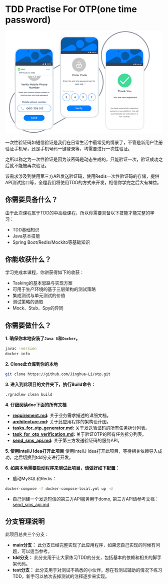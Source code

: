 # TDD Practise For OTP(one time password)

![otp](./src/main/resources/images/otp.png)

一次性验证码如短信验证是我们在日常生活中最常见的情景了，不管是新用户注册验证手机号，还是手机号码一键登录等，均需要进行一次性验证。

之所以称之为一次性验证是因为该密码是动态生成的，只能验证一次，验证成功之后就不能被再次验证。

该需求涉及到使用第三方API发送验证码，使用Redis一次性验证码的存储，提供API测试接口等，全程我们将使用TDD的方式来开发，相信你学完之后大有裨益。

## 你需要具备什么？

由于此次课程属于TDD的中高级课程，所以你需要具备以下技能才能完整的学习：

* TDD基础知识
* Java基本技能
* Spring Boot/Redis/Mockito等基础知识

## 你能收获什么？

学习完成本课程，你讲获得如下的收获：

* Tasking的基本思路与实现方案
* 可用于生产环境的基于三层架构的测试策略
* 集成测试与单元测试的价值
* 测试策略的选取
* Mock、Stub、Spy的异同

## 你需要做什么？

**1. 确保你本地安装了`Java 8`和`Docker`。**

```bash 
javac -version
docker info
```

**2. Clone此仓库到你的本地**

```bash
git clone https://github.com/Jinghua-Li/otp.git
```

**3. 进入到此项目的文件夹下，执行Build命令：**

```bash
./gradlew clean build
```

**4. 仔细阅读doc下面的所有文档**

* **[requirement.md](./doc/requirement.md):** 关于业务需求描述的详细文档。
* **[architecture.md](./doc/architecture.md):** 关于此应用程序的架构设计图。
* **[tasks_for_otp_generator.md](./doc/tasks_for_otp_generator.md):** 关于发送验证码的所有任务拆分列表。
* **[task_for_otp_verification.md](./doc/tasks_for_otp_verification.md):** 关于验证OTP的所有任务拆分列表。
* **[send_sms_api.md](./doc/send_sms_api.md):** 关于第三方发送验证码的服务API。

**5. 使用IntellJ Idea打开此项目**
使用IntellJ Idea打开此项目，等待相关依赖导入成功，之后切换到tdd分支进行开发。

**6. 如果本地需要启动程序来测试此项目，请做好如下配置：**

* 启动MySQL和Redis：
```bash 
docker-compose -f docker-compose-local.yml up -d
```
* 自己创建一个发送短信的第三方API服务用于domo, 第三方API请参考文档：[send_sms_api.md](./doc/send_sms_api.md) 

## 分支管理说明

此项目总共三个分支：

* **main分支：** 此分支已经完整实现了此应用程序，如果您自己实现的时候有问题，可以适当参考。
* **tdd分支：** 此分支用于让大家练习TDD的分支，包括基本的依赖和相关的脚手架代码。
* **test分支：** 此分支用于对测试不熟悉的小伙伴，想在有测试辅助的情况下练习TDD，新手可以依次去掉测试的注释逐步来实现。